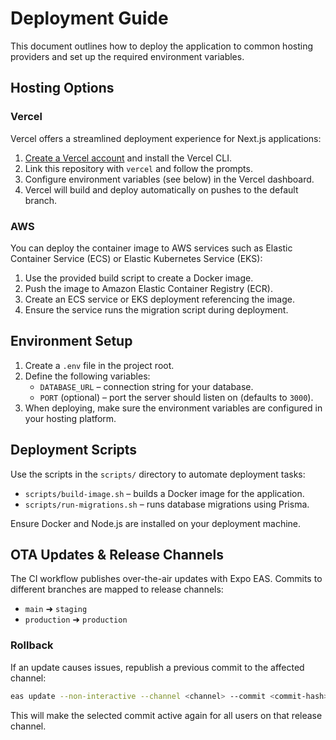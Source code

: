 # Deployment Guide

This document outlines how to deploy the application to common hosting providers and set up the required environment variables.

## Hosting Options

### Vercel
Vercel offers a streamlined deployment experience for Next.js applications:
1. [Create a Vercel account](https://vercel.com/signup) and install the Vercel CLI.
2. Link this repository with `vercel` and follow the prompts.
3. Configure environment variables (see below) in the Vercel dashboard.
4. Vercel will build and deploy automatically on pushes to the default branch.

### AWS
You can deploy the container image to AWS services such as Elastic Container Service (ECS) or Elastic Kubernetes Service (EKS):
1. Use the provided build script to create a Docker image.
2. Push the image to Amazon Elastic Container Registry (ECR).
3. Create an ECS service or EKS deployment referencing the image.
4. Ensure the service runs the migration script during deployment.

## Environment Setup

1. Create a `.env` file in the project root.
2. Define the following variables:
   - `DATABASE_URL` – connection string for your database.
   - `PORT` (optional) – port the server should listen on (defaults to `3000`).
3. When deploying, make sure the environment variables are configured in your hosting platform.

## Deployment Scripts

Use the scripts in the `scripts/` directory to automate deployment tasks:
- `scripts/build-image.sh` – builds a Docker image for the application.
- `scripts/run-migrations.sh` – runs database migrations using Prisma.

Ensure Docker and Node.js are installed on your deployment machine.

## OTA Updates & Release Channels

The CI workflow publishes over-the-air updates with Expo EAS. Commits to
different branches are mapped to release channels:

- `main` ➜ `staging`
- `production` ➜ `production`

### Rollback

If an update causes issues, republish a previous commit to the affected
channel:

```bash
eas update --non-interactive --channel <channel> --commit <commit-hash>
```

This will make the selected commit active again for all users on that
release channel.
